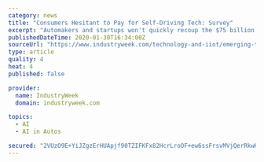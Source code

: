 ```yaml
---
category: news
title: "Consumers Hesitant to Pay for Self-Driving Tech: Survey"
excerpt: "Automakers and startups won't quickly recoup the $75 billion they're investing in the tech, the AlixPartners study found. Automotive companies and startups alike are investing big in “hands off the wheel” self-driving technology but consumers are hesitant to pay much for it, a new study finds. AlixPartners’ 2019 Global Autonomous Vehicle ..."
publishedDateTime: 2020-01-30T16:34:00Z
sourceUrl: "https://www.industryweek.com/technology-and-iiot/emerging-technologies/article/21121733/consumers-hesitant-to-pay-for-selfdriving-tech-survey"
type: article
quality: 4
heat: 4
published: false

provider:
  name: IndustryWeek
  domain: industryweek.com

topics:
  - AI
  - AI in Autos

secured: "2VUzO9E+YiJZgzErHUApjf90TZIFKFx82HcrLroOF+ew6ssFrsvMVjQerRkwKovZeOsmBIrPezkyWn7ZCekw5/rlg4ZizXKaI0B4W7IfdamUsWza/sfO+99R7uA/IWC5cCEKej9Nui4P3ndTNL0SAIkbv/7yOA3jMdLJva0/PDs7EWy+97V/gRcJ9WSVZpRlWhontpviQ7qaEglcGh+Nbgj66+eWK7KZtZv7e9j2WWce/lyNitmLsPXYyYXBoE9bP8aaG6A+o/oX775WXl5EGRWxYUnVrg4ZOOstb0ZLT+o4ExJfKHiSqDrIFVwQszyyS2NTEiqA4GRfO/8ROHoH5JT0+he7A2FWoddRW/dYQQTIL6dxoRqcor5i7BrICKHjMZgy4ZLQl5Ac7nkS5Q+Wr9ssMzDHOhI2UWFPatMTrZlGxYi2iEB/OtwG3RhWXGMveLebG1dMf44K1xlmo5CagZYxlTE9A4loGUh6iNw2DyE=;6oGhGWhTxxKxRB73xSFLgg=="
---
```


